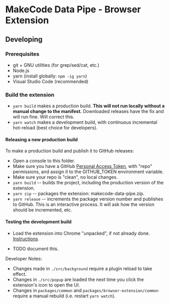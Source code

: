 # MakeCode Data Pipe - Browser Extension

## Developing

### Prerequisites

- git + GNU utilities (for grep/sed/cat, etc.)
- Node.js
- yarn (install globally: `npm -ig yarn`)
- Visual Studio Code (recommended)

### Build the extension

- `yarn build` makes a production build. **This will not run locally without a manual change to the manifest.** Downloaded releases have the fix and will run fine. Will correct this.
- `yarn watch` makes a development build, with continuous incremental hot-reload (best choice for developers).

#### Releasing a new production build

To make a production build and publish it to GitHub releases:
- Open a console to this folder.
- Make sure you have a GitHub [Personal Access Token](https://github.com/settings/tokens), with "repo" permissions, and assign it to the GITHUB_TOKEN environment variable.
- Make sure your repo is "clean", no local changes.
- `yarn build` -- builds the project, including the production version of the extension.
- `yarn zip` -- packages the extension: makecode-data-pipe.zip.
- `yarn release` -- increments the package version number and publishes to GitHub. This is an interactive process. It will ask how the version should be incremented, etc.

#### Testing the development build

- Load the extension into Chrome "unpacked", if not already done. [Instructions](https://www.google.com/search?q=chrome+extension+load+unpacked).

- TODO document this.

Developer Notes:
- Changes made in `./src/background` require a plugin reload to take effect.
- Changes in `./src/popup` are loaded the next time you click the extension's icon to open the UI.
- Changes in `packages/common` and `packages/browser-extension/common` require a manual rebuild (i.e. restart `yarn watch`).
